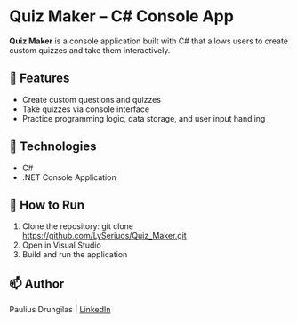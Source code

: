 # Quiz Maker – C# Console App

**Quiz Maker** is a console application built with C# that allows users to create custom quizzes and take them interactively.

## 📝 Features

- Create custom questions and quizzes
- Take quizzes via console interface
- Practice programming logic, data storage, and user input handling

## 🚀 Technologies

- C#
- .NET Console Application

## 📂 How to Run

1. Clone the repository:
git clone https://github.com/LySeriuos/Quiz_Maker.git
2. Open in Visual Studio
3. Build and run the application

## 📫 Author

Paulius Drungilas | [LinkedIn](https://linkedin.com/in/paulius-drungilas-4875b180)

